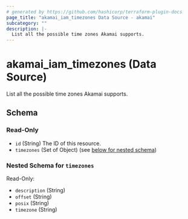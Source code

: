 ```yaml
---
# generated by https://github.com/hashicorp/terraform-plugin-docs
page_title: "akamai_iam_timezones Data Source - akamai"
subcategory: ""
description: |-
  List all the possible time zones Akamai supports.
---
```


# akamai_iam_timezones (Data Source)

List all the possible time zones Akamai supports.



<!-- schema generated by tfplugindocs -->
## Schema

### Read-Only

- `id` (String) The ID of this resource.
- `timezones` (Set of Object) (see [below for nested schema](#nestedatt--timezones))

<a id="nestedatt--timezones"></a>
### Nested Schema for `timezones`

Read-Only:

- `description` (String)
- `offset` (String)
- `posix` (String)
- `timezone` (String)
